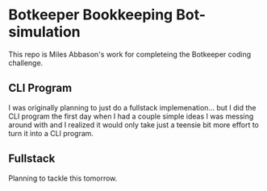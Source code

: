 # Botkeeper Bookkeeping Bot-simulation

This repo is Miles Abbason's work for completeing the Botkeeper coding challenge.

## CLI Program

I was originally planning to just do a fullstack implemenation... but I did the 
CLI program the first day when I had a couple simple ideas I was messing around
with and I realized it would only take just a teensie bit more effort to turn it
into a CLI program.

## Fullstack

Planning to tackle this tomorrow.